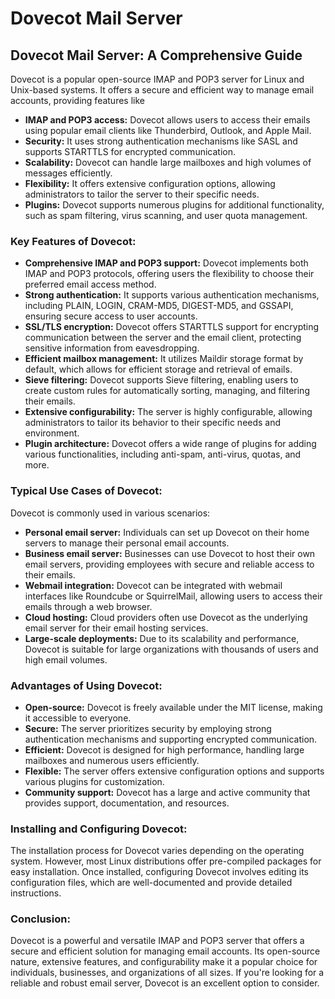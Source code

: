 # Dovecot Mail Server
## Dovecot Mail Server: A Comprehensive Guide

Dovecot is a popular open-source IMAP and POP3 server for Linux and Unix-based systems. It offers a secure and efficient way to manage email accounts, providing features like 

* **IMAP and POP3 access:** Dovecot allows users to access their emails using popular email clients like Thunderbird, Outlook, and Apple Mail.
* **Security:** It uses strong authentication mechanisms like SASL and supports STARTTLS for encrypted communication.
* **Scalability:** Dovecot can handle large mailboxes and high volumes of messages efficiently.
* **Flexibility:** It offers extensive configuration options, allowing administrators to tailor the server to their specific needs.
* **Plugins:** Dovecot supports numerous plugins for additional functionality, such as spam filtering, virus scanning, and user quota management.

### Key Features of Dovecot:

* **Comprehensive IMAP and POP3 support:** Dovecot implements both IMAP and POP3 protocols, offering users the flexibility to choose their preferred email access method.
* **Strong authentication:** It supports various authentication mechanisms, including PLAIN, LOGIN, CRAM-MD5, DIGEST-MD5, and GSSAPI, ensuring secure access to user accounts.
* **SSL/TLS encryption:** Dovecot offers STARTTLS support for encrypting communication between the server and the email client, protecting sensitive information from eavesdropping.
* **Efficient mailbox management:** It utilizes Maildir storage format by default, which allows for efficient storage and retrieval of emails.
* **Sieve filtering:** Dovecot supports Sieve filtering, enabling users to create custom rules for automatically sorting, managing, and filtering their emails.
* **Extensive configurability:** The server is highly configurable, allowing administrators to tailor its behavior to their specific needs and environment.
* **Plugin architecture:** Dovecot offers a wide range of plugins for adding various functionalities, including anti-spam, anti-virus, quotas, and more.

### Typical Use Cases of Dovecot:

Dovecot is commonly used in various scenarios:

* **Personal email server:** Individuals can set up Dovecot on their home servers to manage their personal email accounts.
* **Business email server:** Businesses can use Dovecot to host their own email servers, providing employees with secure and reliable access to their emails.
* **Webmail integration:** Dovecot can be integrated with webmail interfaces like Roundcube or SquirrelMail, allowing users to access their emails through a web browser.
* **Cloud hosting:** Cloud providers often use Dovecot as the underlying email server for their email hosting services.
* **Large-scale deployments:** Due to its scalability and performance, Dovecot is suitable for large organizations with thousands of users and high email volumes.

### Advantages of Using Dovecot:

* **Open-source:** Dovecot is freely available under the MIT license, making it accessible to everyone.
* **Secure:** The server prioritizes security by employing strong authentication mechanisms and supporting encrypted communication.
* **Efficient:** Dovecot is designed for high performance, handling large mailboxes and numerous users efficiently.
* **Flexible:** The server offers extensive configuration options and supports various plugins for customization.
* **Community support:** Dovecot has a large and active community that provides support, documentation, and resources.

### Installing and Configuring Dovecot:

The installation process for Dovecot varies depending on the operating system. However, most Linux distributions offer pre-compiled packages for easy installation. Once installed, configuring Dovecot involves editing its configuration files, which are well-documented and provide detailed instructions.

### Conclusion:

Dovecot is a powerful and versatile IMAP and POP3 server that offers a secure and efficient solution for managing email accounts. Its open-source nature, extensive features, and configurability make it a popular choice for individuals, businesses, and organizations of all sizes. If you're looking for a reliable and robust email server, Dovecot is an excellent option to consider.
